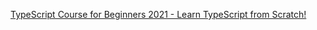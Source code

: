 [TypeScript Course for Beginners 2021 - Learn TypeScript from Scratch!](https://www.youtube.com/watch?v=BwuLxPH8IDs&t=1327s&ab_channel=Academind)